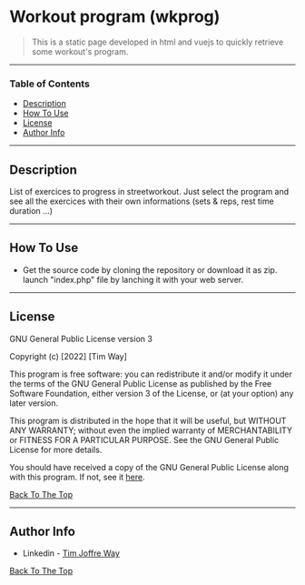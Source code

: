 # Workout program (wkprog)

> This is a static page developed in html and vuejs to quickly retrieve some workout's program.

---

### Table of Contents
- [Description](#description)
- [How To Use](#how-to-use)
- [License](#license)
- [Author Info](#author-info)

---

## Description
List of exercices to progress in streetworkout. Just select the program and see all the exercices with their own informations (sets & reps, rest time duration ...)

---

## How To Use
- Get the source code by cloning the repository or download it as zip.
launch "index.php" file by lanching it with your web server.

---

## License

GNU General Public License version 3

Copyright (c) [2022] [Tim Way]

This program is free software: you can redistribute it and/or modify
it under the terms of the GNU General Public License as published by
the Free Software Foundation, either version 3 of the License, or
(at your option) any later version.

This program is distributed in the hope that it will be useful,
but WITHOUT ANY WARRANTY; without even the implied warranty of
MERCHANTABILITY or FITNESS FOR A PARTICULAR PURPOSE.  See the
GNU General Public License for more details.

You should have received a copy of the GNU General Public License
along with this program.  If not, see it [here](https://www.gnu.org/licenses/gpl-3.0.fr.html).

[Back To The Top](#read-me-template)

---

## Author Info

- Linkedin - [Tim Joffre Way](https://www.linkedin.com/in/tim-joffre-way-097aa695)

[Back To The Top](#read-me-template)
